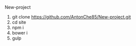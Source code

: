 
New-project

1.  git clone https://github.com/AntonChe85/New-project.git 
2.  cd site
3.  npm i
4.  bower i
5.  gulp
